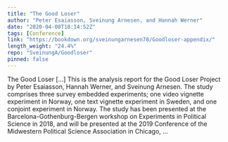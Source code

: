 ```yaml
---
title: "The Good Loser"
author: "Peter Esaiasson, Sveinung Arnesen, and Hannah Werner"
date: "2020-04-08T18:14:52Z"
tags: [Conference]
link: "https://bookdown.org/sveinungarnesen78/Goodloser-appendix/"
length_weight: "24.4%"
repo: "SveinungA/Goodloser"
pinned: false
---
```


The Good Loser [...] This is the analysis report for the Good Loser Project by Peter Esaiasson, Hannah Werner, and Sveinung Arnesen. The study comprises three survey embedded experiments; one video vignette experiment in Norway, one text vignette experiment in Sweden, and one conjoint experiment in Norway. The study has been presented at the Barcelona-Gothenburg-Bergen workshop on Experiments in Political Science in 2018, and will be presented at the 2019 Conference of the Midwestern Political Science Association in Chicago, ...
